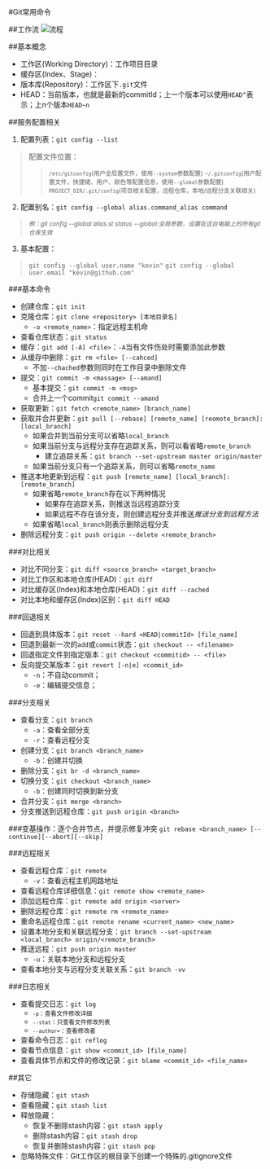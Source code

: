 #Git常用命令

##工作流
![流程](http://image.beekka.com/blog/2014/bg2014061202.jpg "流程")


##基本概念
+ 工作区(Working Directory)：工作项目目录
+ 缓存区(Index、Stage)：
+ 版本库(Repository)：工作区下`.git`文件
+ HEAD：当前版本，也就是最新的commitId；上一个版本可以使用`HEAD^`表示；上n个版本`HEAD~n`

##服务配置相关
1. 配置列表：`git config --list`
> 配置文件位置：
>> 	<small>`/etc/gitconfig`(用户全局置文件，使用`--system`参数配置)</small>
>> 	<small>`~/.gitconfig`(用户配置文件，快捷键、用户、颜色等配置信息，使用`--global`参数配置)</small>
>> 	<small>`PROJECT_DIR/.git/config`(项目相关配置，远程仓库，本地/远程分支关联相关)</small>
	
2. 配置别名：`git config --global alias.command_alias command`
> <small>*例：git config --global alias.st status*</small>
> <small>*--global:全局参数，设置在这台电脑上的所有git仓库生效*</small>

3. 基本配置：
> `git config --global user.name "kevin"`
> `git config --global user.email "kevin@github.com"`


###基本命令
- 创建仓库：`git init`
- 克隆仓库：`git clone <repository> [本地目录名]`
	+ `-o <remote_name>`：指定远程主机命
- 查看仓库状态：`git status`
- 缓存：`git add [-A] <file>`：`-A`当有文件伤处时需要添加此参数
- 从缓存中删除：`git rm <file> [--cahced]`
	+ 不加`--chached`参数则同时在工作目录中删除文件
- 提交：`git commit -m <massage> [--amand]`
	+ 基本提交：`git commit -m <msg>`
	+ 合并上一个commit`git commit --amand`
- 获取更新：`git fetch <remote_name> [branch_name]`
- 获取并合并更新：`git pull [--rebase] [remote_name] [reomote_branch]:[local_branch]`
	+ 如果合并到当前分支可以省略`local_branch`
	+ 如果当前分支与远程分支存在追踪关系，则可以看省略`remote_branch`
		* 建立追踪关系：`git branch --set-upstream master origin/master`
	+ 如果当前分支只有一个追踪关系，则可以省略`remote_name`
- 推送本地更新到远程：`git push [remote_name] [local_branch]:[remote_branch]`
	+ 如果省略`remote_branch`存在以下两种情况
		* 如果存在追踪关系，则推送当远程追踪分支
		* 如果远程不存在该分支，则创建远程分支并推送*推送分支到远程方法*
	+ 如果省略`local_branch`则表示删除远程分支
- 删除远程分支：`git push origin --delete <remote_branch>`


###对比相关
- 对比不同分支：`git diff <source_branch> <target_branch>`
- 对比工作区和本地仓库(HEAD)：`git diff`
- 对比缓存区(Index)和本地仓库(HEAD)：`git diff --cached`
- 对比本地和缓存区(Index)区别：`git diff HEAD`

###回退相关
- 回退到具体版本：`git reset --hard <HEAD|commitId> [file_name]`
- 回退到最新一次的`add`或`commit`状态：`git checkout -- <filename>`
- 回退指定文件到指定版本：`git checkout <commitid> -- <file>`
- 反向提交某版本：`git revert [-n|e] <commit_id>`
	+ `-n`：不自动commit；
	+ `-e`：编辑提交信息；


###分支相关
- 查看分支：`git branch`
	+ `-a`：查看全部分支
	+ `-r`：查看远程分支
- 创建分支：`git branch <branch_name>`
	+ `-b`：创建并切换
- 删除分支：`git br -d <branch_name>`
- 切换分支：`git checkout <branch_name>`
	+ `-b`：创建同时切换到新分支
- 合并分支：`git merge <branch>`
- 分支推送到远程仓库：`git push origin <branch>`

###变基操作：逐个合并节点，并提示修复冲突
`git rebase <branch_name> [--continue][--abort][--skip]`

###远程相关
- 查看远程仓库：`git remote`
	+ `-v`：查看远程主机网路地址
- 查看远程仓库详细信息：`git remote show <remote_name>`
- 添加远程仓库：`git remote add origin <server>`
- 删除远程仓库：`git remote rm <remote_name>`
- 重命名远程仓库：`git remote rename <current_name> <new_name>`
- 设置本地分支和关联远程分支：`git branch --set-upstream <local_branch> origin/<remote_branch>`
- 推送远程：`git push origin master`
	+ `-u`：关联本地分支和远程分支
- 查看本地分支与远程分支关联关系：`git branch -vv`

###日志相关
- 查看提交日志：`git log`
	+ <small>`-p`：查看文件修改详细</small>
	+ <small>`--stat`：只查看文件修改列表</small>
	+ <small>`--author=`：查看修改者</small>
- 查看命令日志：`git reflog`
- 查看节点信息：`git show <commit_id> [file_name]`
- 查看具体节点和文件的修改记录：`git blame <commit_id> <file_name>`


##其它
- 存储隐藏：`git stash`
- 查看隐藏：`git stash list`
- 释放隐藏：
	+ 恢复不删除stash内容：`git stash apply`
	+ 删除stash内容：`git stash drop`
	+ 恢复并删除stash内容：`git stash pop`
- 忽略特殊文件：Git工作区的根目录下创建一个特殊的.gitignore文件





















